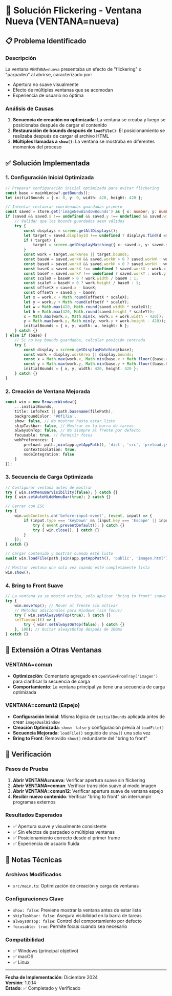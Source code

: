 # 🔧 Solución Flickering - Ventana Nueva (VENTANA=nueva)

## 📋 Problema Identificado

### Descripción
La ventana `VENTANA=nueva` presentaba un efecto de "flickering" o "parpadeo" al abrirse, caracterizado por:
- Apertura no suave visualmente
- Efecto de múltiples ventanas que se acomodan
- Experiencia de usuario no óptima

### Análisis de Causas
1. **Secuencia de creación no optimizada**: La ventana se creaba y luego se posicionaba después de cargar el contenido
2. **Restauración de bounds después de `loadFile()`**: El posicionamiento se realizaba después de cargar el archivo HTML
3. **Múltiples llamadas a `show()`**: La ventana se mostraba en diferentes momentos del proceso

## ✅ Solución Implementada

### 1. Configuración Inicial Optimizada
```typescript
// Preparar configuración inicial optimizada para evitar flickering
const base = mainWindow?.getBounds();
let initialBounds = { x: 0, y: 0, width: 420, height: 420 };

// Intentar restaurar coordenadas guardadas primero
const saved = store.get('imageNewWindowBounds') as { x: number; y: number; width: number; height: number; workW?: number; workH?: number; workX?: number; workY?: number; displayId?: number } | undefined;
if (saved && saved.x !== undefined && saved.y !== undefined && saved.width && saved.height) {
    // Validar que los bounds guardados sean válidos
    try {
        const displays = screen.getAllDisplays();
        let target = saved.displayId !== undefined ? displays.find(d => d.id === saved.displayId) : undefined;
        if (!target) {
            target = screen.getDisplayMatching({ x: saved.x, y: saved.y, width: saved.width, height: saved.height }) || screen.getPrimaryDisplay();
        }
        const work = target.workArea || target.bounds;
        const baseW = saved.workW && saved.workW > 0 ? saved.workW : work.width;
        const baseH = saved.workH && saved.workH > 0 ? saved.workH : work.height;
        const baseX = saved.workX !== undefined ? saved.workX : work.x;
        const baseY = saved.workY !== undefined ? saved.workY : work.y;
        const scaleX = baseW > 0 ? work.width / baseW : 1;
        const scaleY = baseH > 0 ? work.height / baseH : 1;
        const offsetX = saved.x - baseX;
        const offsetY = saved.y - baseY;
        let x = work.x + Math.round(offsetX * scaleX);
        let y = work.y + Math.round(offsetY * scaleY);
        let w = Math.max(420, Math.round(saved.width * scaleX));
        let h = Math.max(420, Math.round(saved.height * scaleY));
        x = Math.max(work.x, Math.min(x, work.x + work.width - 420));
        y = Math.max(work.y, Math.min(y, work.y + work.height - 420));
        initialBounds = { x, y, width: w, height: h };
    } catch {}
} else if (base) {
    // Si no hay bounds guardados, calcular posición centrada
    try {
        const display = screen.getDisplayMatching(base);
        const work = display.workArea || display.bounds;
        const x = Math.max(work.x, Math.min(base.x + Math.floor((base.width - 420) / 2), work.x + work.width - 420));
        const y = Math.max(work.y, Math.min(base.y + Math.floor((base.height - 420) / 2), work.y + work.height - 420));
        initialBounds = { x, y, width: 420, height: 420 };
    } catch {}
}
```

### 2. Creación de Ventana Mejorada
```typescript
const win = new BrowserWindow({
    ...initialBounds,
    title: infoText || path.basename(filePath),
    backgroundColor: '#0f172a',
    show: false, // No mostrar hasta estar listo
    skipTaskbar: false, // Mostrar en la barra de tareas
    alwaysOnTop: false, // No siempre al frente por defecto
    focusable: true, // Permitir focus
    webPreferences: { 
        preload: path.join(app.getAppPath(), 'dist', 'src', 'preload.js'), 
        contextIsolation: true, 
        nodeIntegration: false 
    }
});
```

### 3. Secuencia de Carga Optimizada
```typescript
// Configurar ventana antes de mostrar
try { win.setMenuBarVisibility(false); } catch {}
try { win.setAutoHideMenuBar(true); } catch {}

// Cerrar con ESC
try {
    win.webContents.on('before-input-event', (event, input) => {
        if (input.type === 'keyDown' && (input.key === 'Escape' || input.code === 'Escape')) {
            try { event.preventDefault(); } catch {}
            try { win.close(); } catch {}
        }
    });
} catch {}

// Cargar contenido y mostrar cuando esté listo
await win.loadFile(path.join(app.getAppPath(), 'public', 'imagen.html'));

// Mostrar ventana una sola vez cuando esté completamente lista
win.show();
```

### 4. Bring to Front Suave
```typescript
// La ventana ya se mostró arriba, solo aplicar "bring to front" suave
try { 
    win.moveTop(); // Mover al frente sin activar
    // Métodos adicionales para Windows (sin focus)
    try { win.setAlwaysOnTop(true); } catch {}
    setTimeout(() => {
        try { win?.setAlwaysOnTop(false); } catch {}
    }, 100); // Quitar alwaysOnTop después de 100ms
} catch {}
```

## 🔄 Extensión a Otras Ventanas

### VENTANA=comun
- **Optimización**: Comentario agregado en `openViewFromTray('imagen')` para clarificar la secuencia de carga
- **Comportamiento**: La ventana principal ya tiene una secuencia de carga optimizada

### VENTANA=comun12 (Espejo)
- **Configuración Inicial**: Misma lógica de `initialBounds` aplicada antes de crear `imageDualWindow`
- **Creación Optimizada**: `show: false` y configuración previa al `loadFile()`
- **Secuencia Mejorada**: `loadFile()` seguido de `show()` una sola vez
- **Bring to Front**: Removido `show()` redundante del "bring to front"

## 🧪 Verificación

### Pasos de Prueba
1. **Abrir VENTANA=nueva**: Verificar apertura suave sin flickering
2. **Abrir VENTANA=comun**: Verificar transición suave al modo imagen
3. **Abrir VENTANA=comun12**: Verificar apertura suave de ventana espejo
4. **Recibir nuevo contenido**: Verificar "bring to front" sin interrumpir programas externos

### Resultados Esperados
- ✅ Apertura suave y visualmente consistente
- ✅ Sin efectos de parpadeo o múltiples ventanas
- ✅ Posicionamiento correcto desde el primer frame
- ✅ Experiencia de usuario fluida

## 📝 Notas Técnicas

### Archivos Modificados
- `src/main.ts`: Optimización de creación y carga de ventanas

### Configuraciones Clave
- `show: false`: Previene mostrar la ventana antes de estar lista
- `skipTaskbar: false`: Asegura visibilidad en la barra de tareas
- `alwaysOnTop: false`: Control del comportamiento por defecto
- `focusable: true`: Permite focus cuando sea necesario

### Compatibilidad
- ✅ Windows (principal objetivo)
- ✅ macOS
- ✅ Linux

---

**Fecha de Implementación**: Diciembre 2024  
**Versión**: 1.0.14  
**Estado**: ✅ Completado y Verificado
